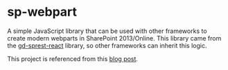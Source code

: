 # sp-webpart
A simple JavaScript library that can be used with other frameworks to create modern webparts in SharePoint 2013/Online. This library came from the [gd-sprest-react](https://github.com/gunjandatta/sprest-react) library, so other frameworks can inherit this logic.

This project is referenced from this [blog post](http://dattabase.com/sharepoint-2013-modern-webpart/).